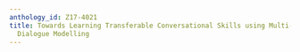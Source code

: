```yaml
---
anthology_id: Z17-4021
title: Towards Learning Transferable Conversational Skills using Multi-dimensional
  Dialogue Modelling
---
```


